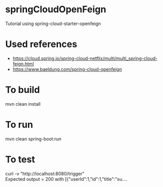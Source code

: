 # springCloudOpenFeign
Tutorial using spring-cloud-starter-openfeign

# Used references
- https://cloud.spring.io/spring-cloud-netflix/multi/multi_spring-cloud-feign.html
- https://www.baeldung.com/spring-cloud-openfeign  

# To build
mvn clean install

# To run
mvn clean spring-boot:run

# To test
curl -v "http://localhost:8080/trigger"  
Expected output = 200 with [{"userId":1,"id":1,"title":"su....
